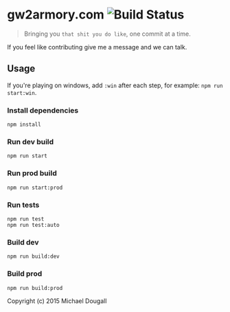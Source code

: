 # gw2armory.com ![Build Status](https://travis-ci.org/madou/gw2armory.com.svg)

> Bringing you `that shit you do like`, one commit at a time.

If you feel like contributing give me a message and we can talk.

## Usage

If you're playing on windows, add `:win` after each step, for example: `npm run start:win`.

### Install dependencies
```
npm install
```

### Run dev build
```
npm run start
```

### Run prod build
```
npm run start:prod
```

### Run tests
```
npm run test
npm run test:auto
```

### Build dev
```
npm run build:dev
```

### Build prod
```
npm run build:prod
```

Copyright (c) 2015 Michael Dougall
